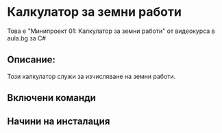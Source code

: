 ﻿# Калкулатор за земни работи
Това е "Минипроект 01: Калкулатор за земни работи" от видеокурса в aula.bg за C#

## Описание:
Този калкулатор служи за изчисляване на земни работи.

## Включени команди

## Начини на инсталация


